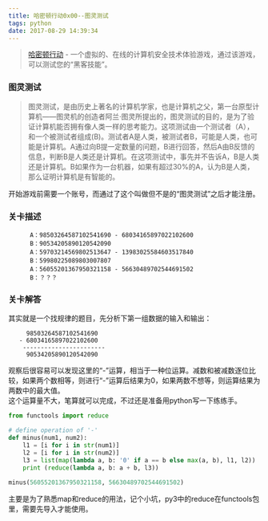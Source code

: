 ```yaml
---
title: 哈密顿行动0x00--图灵测试
tags: python
date: 2017-08-29 14:39:34
---
```



>  [哈密顿行动](http://game6.iok.la) - 一个虚拟的、在线的计算机安全技术体验游戏，通过该游戏，可以测试您的“黑客技能”。

### 图灵测试
> 图灵测试，是由历史上著名的计算机学家，也是计算机之父，第一台原型计算机——图灵机的创造者阿兰·图灵所提出的，图灵测试的目的，是为了验证计算机能否拥有像人类一样的思考能力。这项测试由一个测试者（A），和一个被测试者组成(B)。测试者A是人类，被测试者B，可能是人类，也可能是计算机。A通过向B提一定数量的问题，B进行回答，然后A由B反馈的信息，判断B是人类还是计算机。在这项测试中，事先并不告诉A，B是人类还是计算机。B如果作为一台机器，如果有超过30%的A，认为B是人类，那么证明计算机是有智能的。 

开始游戏前需要一个账号，而通过了这个叫做但不是的“图灵测试”之后才能注册。
### 关卡描述
```
      A：98503264587102541690 - 68034165897022102600  
      B：90534205890120542090  
      A：59703214569802513647 - 13983025584603517840   
      B：59980225089803007807  
      A：56055201367950321158 - 56630489702544691502  
      B：？？？
```
### 关卡解答
其实就是一个找规律的题目，先分析下第一组数据的输入和输出：  
```
     98503264587102541690
   - 68034165897022102600
    -----------------------  
     90534205890120542090   
```
观察后很容易可以发现这里的“-”运算，相当于一种位运算。减数和被减数逐位比较，如果两个数相等，则进行“-”运算后结果为0，如果两数不想等，则运算结果为两数中的最大值。  
这个运算量不大，笔算就可以完成，不过还是准备用python写一下练练手。
```python
from functools import reduce

# define operation of '-'
def minus(num1, num2):
    l1 = [i for i in str(num1)]
    l2 = [i for i in str(num2)]
    l3 = list(map(lambda a, b: '0' if a == b else max(a, b), l1, l2))
    print (reduce(lambda a, b: a + b, l3))
    
minus(56055201367950321158, 56630489702544691502)
```

主要是为了熟悉map和reduce的用法，记个小坑，py3中的reduce在functools包里，需要先导入才能使用。